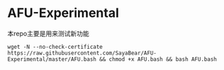 # AFU-Experimental

本repo主要是用来测试新功能

`wget -N --no-check-certificate https://raw.githubusercontent.com/SayaBear/AFU-Experimental/master/AFU.bash && chmod +x AFU.bash && bash AFU.bash`


